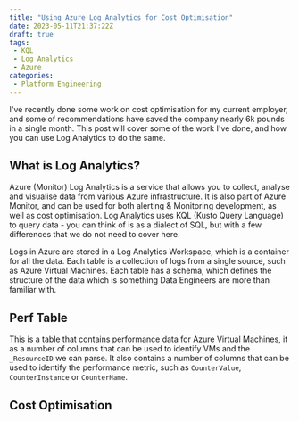 ```yaml
---
title: "Using Azure Log Analytics for Cost Optimisation"
date: 2023-05-11T21:37:22Z
draft: true
tags:
 - KQL
 - Log Analytics
 - Azure
categories:
 - Platform Engineering
---
```


I've recently done some work on cost optimisation for my current employer, and some of recommendations have saved the company nearly 6k pounds in a single month. This post will cover some of the work I've done, and how you can use Log Analytics to do the same.

## What is Log Analytics?

Azure (Monitor) Log Analytics is a service that allows you to collect, analyse and visualise data from various Azure infrastructure. It is also part of Azure Monitor, and can be used for both alerting & Monitoring development, as well as cost optimisation. Log Analytics uses KQL (Kusto Query Language) to query data - you can think of is as a dialect of SQL, but with a few differences that we do not need to cover here.

Logs in Azure are stored in a Log Analytics Workspace, which is a container for all the data. Each table is a collection of logs from a single source, such as Azure Virtual Machines. Each table has a schema, which defines the structure of the data which is something Data Engineers are more than familiar with. 

## Perf Table

This is a table that contains performance data for Azure Virtual Machines, it as a number of columns that can be used to identify VMs and the `_ResourceID` we can parse. It also contains a number of columns that can be used to identify the performance metric, such as `CounterValue`, `CounterInstance` or `CounterName`.

## Cost Optimisation

